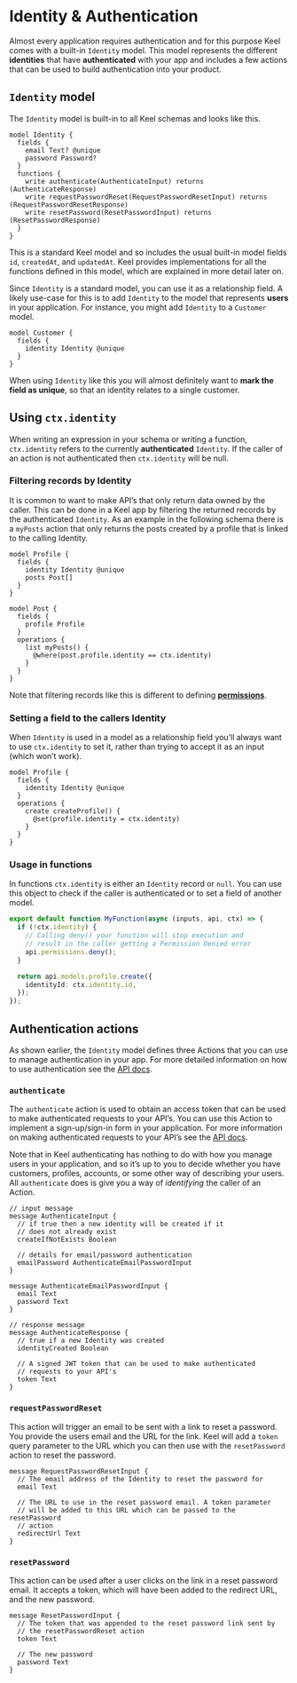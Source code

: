 # Identity & Authentication

Almost every application requires authentication and for this purpose Keel comes with a built-in `Identity` model. This model represents the different **identities** that have **authenticated** with your app and includes a few actions that can be used to build authentication into your product.

## `Identity` model

The `Identity` model is built-in to all Keel schemas and looks like this.

```keel
model Identity {
  fields {
    email Text? @unique
    password Password?
  }
  functions {
    write authenticate(AuthenticateInput) returns (AuthenticateResponse)
    write requestPasswordReset(RequestPasswordResetInput) returns (RequestPasswordResetResponse)
    write resetPassword(ResetPasswordInput) returns (ResetPasswordResponse)
  }
}
```

This is a standard Keel model and so includes the usual built-in model fields `id`, `createdAt`, and `updatedAt`. Keel provides implementations for all the functions defined in this model, which are explained in more detail later on.

Since `Identity` is a standard model, you can use it as a relationship field. A likely use-case for this is to add `Identity` to the model that represents **users** in your application. For instance, you might add `Identity` to a `Customer` model.

```keel
model Customer {
  fields {
    identity Identity @unique
  }
}
```

When using `Identity` like this you will almost definitely want to **mark the field as unique**, so that an identity relates to a single customer.

## Using `ctx.identity`

When writing an expression in your schema or writing a function, `ctx.identity` refers to the currently **authenticated** `Identity`. If the caller of an action is not authenticated then `ctx.identity` will be null.

### Filtering records by Identity

It is common to want to make API’s that only return data owned by the caller. This can be done in a Keel app by filtering the returned records by the authenticated `Identity`. As an example in the following schema there is a `myPosts` action that only returns the posts created by a profile that is linked to the calling Identity.

```keel
model Profile {
  fields {
    identity Identity @unique
    posts Post[]
  }
}

model Post {
  fields {
    profile Profile
  }
  operations {
    list myPosts() {
      @where(post.profile.identity == ctx.identity)
    }
  }
}
```

Note that filtering records like this is different to defining [**permissions**](/permissions).

### Setting a field to the callers Identity

When `Identity` is used in a model as a relationship field you’ll always want to use `ctx.identity` to set it, rather than trying to accept it as an input (which won’t work).

```keel
model Profile {
  fields {
    identity Identity @unique
  }
  operations {
    create createProfile() {
      @set(profile.identity = ctx.identity)
    }
  }
}
```

### Usage in functions

In functions `ctx.identity` is either an `Identity` record or `null`. You can use this object to check if the caller is authenticated or to set a field of another model.

```ts
export default function MyFunction(async (inputs, api, ctx) => {
  if (!ctx.identity) {
    // Calling deny() your function will stop execution and
    // result in the caller getting a Permission Denied error
    api.permissions.deny();
  }

  return api.models.profile.create({
    identityId: ctx.identity.id,
  });
});
```

## Authentication actions

As shown earlier, the `Identity` model defines three Actions that you can use to manage authentication in your app. For more detailed information on how to use authentication see the [API docs](/apis).

### `authenticate`

The `authenticate` action is used to obtain an access token that can be used to make authenticated requests to your API’s. You can use this Action to implement a sign-up/sign-in form in your application. For more information on making authenticated requests to your API’s see the [API docs](/apis).

Note that in Keel authenticating has nothing to do with how you manage users in your application, and so it’s up to you to decide whether you have customers, profiles, accounts, or some other way of describing your users. All `authenticate` does is give you a way of _identifying_ the caller of an Action.

```keel filename="authenticate message definitions"
// input message
message AuthenticateInput {
  // if true then a new identity will be created if it
  // does not already exist
  createIfNotExists Boolean

  // details for email/password authentication
  emailPassword AuthenticateEmailPasswordInput
}

message AuthenticateEmailPasswordInput {
  email Text
  password Text
}

// response message
message AuthenticateResponse {
  // true if a new Identity was created
  identityCreated Boolean

  // A signed JWT token that can be used to make authenticated
  // requests to your API's
  token Text
}
```

### `requestPasswordReset`

This action will trigger an email to be sent with a link to reset a password. You provide the users email and the URL for the link. Keel will add a `token` query parameter to the URL which you can then use with the `resetPassword` action to reset the password.

```keel filename="requestPasswordReset message definitions"
message RequestPasswordResetInput {
  // The email address of the Identity to reset the password for
  email Text

  // The URL to use in the reset password email. A token parameter
  // will be added to this URL which can be passed to the resetPassword
  // action
  redirectUrl Text
}
```

### `resetPassword`

This action can be used after a user clicks on the link in a reset password email. It accepts a token, which will have been added to the redirect URL, and the new password.

```keel filename="resetPassword message definitions"
message ResetPasswordInput {
  // The token that was appended to the reset password link sent by
  // the resetPasswordReset action
  token Text

  // The new password
  password Text
}
```
